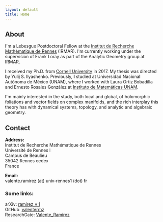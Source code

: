 ```yaml
---
layout: default
title: Home
---
```


## About

I'm a Lebesgue Postdoctoral Fellow at the [Institut de Recherche Mathématique de Rennes](http://irmar.univ-rennes1.fr/) (IRMAR). I'm currently working under the supervision of Frank Loray as part of the Analytic Geometry group at IRMAR.

I received my Ph.D. from [Cornell University](http://www.math.cornell.edu) in 2017. My thesis was directed by Yulij S. Ilyashenko. Previously, I studied at Universidad Nacional Autónoma de México (UNAM), where I worked with Laura Ortiz Bobadilla and Ernesto Rosales González at [Instituto de Matemáticas UNAM](http://www.matem.unam.mx/).

I'm mainly interested in the study, both local and global, of holomorphic foliations and vector fields on complex manifolds, and the rich interplay this theory has with dynamical systems, topology, and analytic and algebraic geometry.


## Contact

**Address:**  
Institut de Recherche Mathématique de Rennes  
Université de Rennes I  
Campus de Beaulieu  
35042 Rennes cedex  
France

**Email:**  
valente.ramirez (at) univ-rennes1 (dot) fr

### Some links:

arXiv: [ramirez_v_1](https://arxiv.org/a/ramirez_v_1)  
GitHub: [valentermz](https://github.com/valentermz)  
ResearchGate: [Valente_Ramirez](https://www.researchgate.net/profile/Valente_Ramirez)

